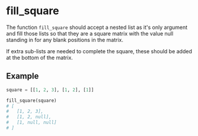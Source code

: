 # fill_square

The function `fill_square` should accept a nested list as it's only argument and fill those lists so that they are a square matrix with the value null standing in for any blank positions in the matrix.

If extra sub-lists are needed to complete the square, these should be added at the bottom of the matrix.

## Example

```py
square = [[1, 2, 3], [1, 2], [1]]

fill_square(square)
# [
#   [1, 2, 3],
#   [1, 2, null],
#   [1, null, null]
# ]
```
